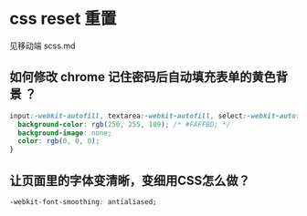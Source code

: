 # css reset 重置

见移动端 scss.md

## 如何修改 chrome 记住密码后自动填充表单的黄色背景 ？

```css
input:-webkit-autofill, textarea:-webkit-autofill, select:-webkit-autofill {
  background-color: rgb(250, 255, 189); /* #FAFFBD; */
  background-image: none;
  color: rgb(0, 0, 0);
}
```

## 让页面里的字体变清晰，变细用CSS怎么做？

```css
-webkit-font-smoothing: antialiased;
```

